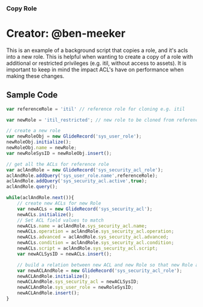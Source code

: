 ### Copy Role

# Creator: @ben-meeker

This is an example of a background script that copies a role, and it's acls into a new role. This is helpful when wanting to create a copy of a role with additional or restricted privileges (e.g. itil, without access to assets). It is important to keep in mind the impact ACL's have on performance when making these changes.

## Sample Code
```javascript
var referenceRole = 'itil' // reference role for cloning e.g. itil

var newRole = 'itil_restricted'; // new role to be cloned from reference role

// create a new role
var newRoleObj = new GlideRecord('sys_user_role'); 
newRoleObj.initialize();
newRoleObj.name = newRole;
var newRoleSysID = newRoleObj.insert();

// get all the ACLs for reference role
var aclAndRole = new GlideRecord('sys_security_acl_role'); 
aclAndRole.addQuery('sys_user_role.name',referenceRole);
aclAndRole.addQuery('sys_security_acl.active',true);
aclAndRole.query();

while(aclAndRole.next()){
    // create new ACLs for new Role
    var newACLs = new GlideRecord('sys_security_acl');   
    newACLs.initialize();
    // Set ACL field values to match
    newACLs.name = aclAndRole.sys_security_acl.name;
    newACLs.operation = aclAndRole.sys_security_acl.operation;
    newACLs.advanced = aclAndRole.sys_security_acl.advanced;
    newACLs.condition = aclAndRole.sys_security_acl.condition;
    newACLs.script = aclAndRole.sys_security_acl.script;
    var newACLSysID = newACLs.insert();

    // build a relation between new ACL and new Role so that new Role appears in related section for ACL
    var newACLAndRole = new GlideRecord('sys_security_acl_role');   
    newACLAndRole.initialize(); 
    newACLAndRole.sys_security_acl = newACLSysID;
    newACLAndRole.sys_user_role = newRoleSysID;
    newACLAndRole.insert();
}
```